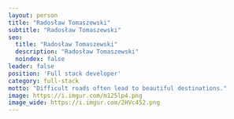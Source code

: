 ```yaml
---
layout: person
title: "Radosław Tomaszewski"
subtitle: "Radosław Tomaszewski"
seo:
  title: "Radosław Tomaszewski"
  description: "Radosław Tomaszewski"
  noindex: false
leader: false
position: 'Full stack developer'
category: full-stack
motto: "Difficult roads often lead to beautiful destinations."
image: https://i.imgur.com/m125lp4.png
image_wide: https://i.imgur.com/2HVc452.png
---
```

